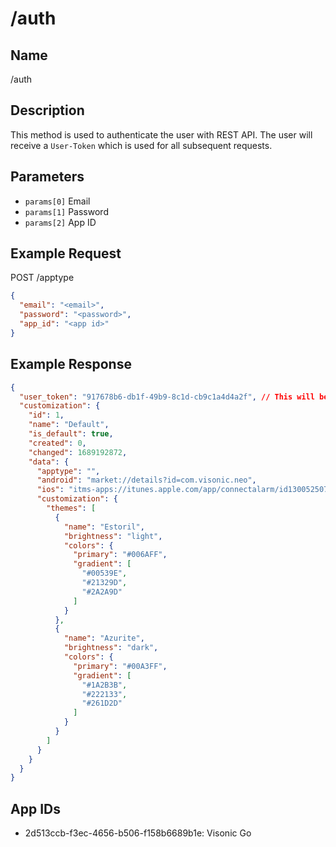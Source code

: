 # /auth

## Name
/auth

## Description
This method is used to authenticate the user with REST API. The user will receive a `User-Token` which is used for all subsequent requests.

## Parameters
- `params[0]` Email
- `params[1]` Password
- `params[2]` App ID

## Example Request
POST /apptype

```json
{
  "email": "<email>",
  "password": "<password>",
  "app_id": "<app id>"
}
```

## Example Response
```json
{
  "user_token": "917678b6-db1f-49b9-8c1d-cb9c1a4d4a2f", // This will be used for all subsequent requests
  "customization": {
    "id": 1,
    "name": "Default",
    "is_default": true,
    "created": 0,
    "changed": 1689192872,
    "data": {
      "apptype": "",
      "android": "market://details?id=com.visonic.neo",
      "ios": "itms-apps://itunes.apple.com/app/connectalarm/id1300525077",
      "customization": {
        "themes": [
          {
            "name": "Estoril",
            "brightness": "light",
            "colors": {
              "primary": "#006AFF",
              "gradient": [
                "#00539E",
                "#21329D",
                "#2A2A9D"
              ]
            }
          },
          {
            "name": "Azurite",
            "brightness": "dark",
            "colors": {
              "primary": "#00A3FF",
              "gradient": [
                "#1A2B3B",
                "#222133",
                "#261D2D"
              ]
            }
          }
        ]
      }
    }
  }
}
```

## App IDs
- 2d513ccb-f3ec-4656-b506-f158b6689b1e: Visonic Go